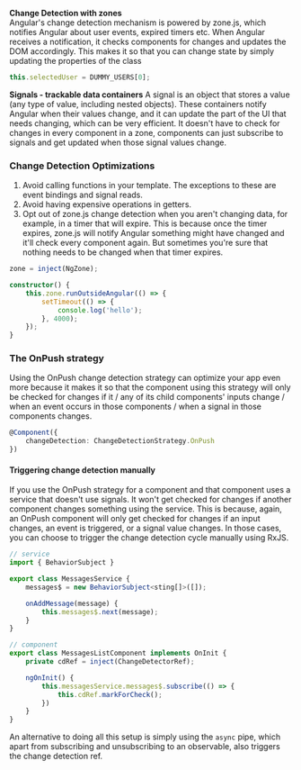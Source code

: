 **Change Detection with zones**  
Angular's change detection mechanism is powered by zone.js, which notifies Angular about user events, expired timers etc. When Angular receives a notification, it checks components for changes and updates the DOM accordingly. This makes it so that you can change state by simply updating the properties of the class

```ts
this.selectedUser = DUMMY_USERS[0];
```

**Signals - trackable data containers** 
A signal is an object that stores a value (any type of value, including nested objects). These containers notify Angular when their values change, and it can update the part of the UI that needs changing, which can be very efficient. It doesn't have to check for changes in every component in a zone, components can just subscribe to signals and get updated when those signal values change.

### Change Detection Optimizations
1. Avoid calling functions in your template. The exceptions to these are event bindings and signal reads.
2. Avoid having expensive operations in getters. 
3. Opt out of zone.js change detection when you aren't changing data, for example, in a timer that will expire. This is because once the timer expires, zone.js will notify Angular something might have changed and it'll check every component again. But sometimes you're sure that nothing needs to be changed when that timer expires.
```ts
zone = inject(NgZone);

constructor() {
	this.zone.runOutsideAngular(() => {
		setTimeout(() => {
			console.log('hello');
		}, 4000);
	});
}
```

### The OnPush strategy
Using the OnPush change detection strategy can optimize your app even more because it makes it so that the component using this strategy will only be checked for changes if it / any of its child components' inputs change / when an event occurs in those components / when a signal in those components changes.

```ts
@Component({
	changeDetection: ChangeDetectionStrategy.OnPush
})
```

#### Triggering change detection manually
If you use the OnPush strategy for a component and that component uses a service that doesn't use signals. It won't get checked for changes if another component changes something using the service. This is because, again, an OnPush component will only get checked for changes if an input changes, an event is triggered, or a signal value changes. In those cases, you can choose to trigger the change detection cycle manually using RxJS.

```ts
// service
import { BehaviorSubject }

export class MessagesService {
	messages$ = new BehaviorSubject<sting[]>([]);

	onAddMessage(message) {
		this.messages$.next(message);
	}
}
```

```ts
// component
export class MessagesListComponent implements OnInit {
	private cdRef = inject(ChangeDetectorRef);

	ngOnInit() {
		this.messagesService.messages$.subscribe(() => {
			this.cdRef.markForCheck();
		})
	}
}
```

An alternative to doing all this setup is simply using the `async` pipe, which apart from subscribing and unsubscribing to an observable, also triggers the change detection ref. 
